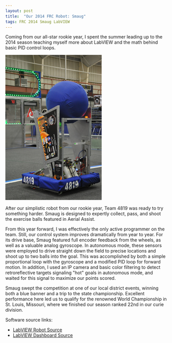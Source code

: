 ```yaml
---
layout: post
title:  "Our 2014 FRC Robot: Smaug"
tags: FRC 2014 Smaug LabVIEW
---
```


Coming from our all-star rookie year, I spent the summer leading up to the 2014 season teaching myself more about LabVIEW and the math behind basic PID control loops.

![Smaug at the Kettering district competition](/assets/smaug-kettering.jpg)

After our simplistic robot from our rookie year, Team 4819 was ready to try something harder. Smaug is designed to expertly collect, pass, and shoot the exercise balls featured in Aerial Assist.

From this year forward, I was effectively the only active programmer on the team. Still, our control system improves dramatically from year to year. For its drive base, Smaug featured full encoder feedback from the wheels, as well as a valuable analog gyroscope.
In autonomous mode, these sensors were employed to drive straight down the field to precise locations and shoot up to two balls into the goal. This was accomplished by both a simple proportional loop with the gyroscope and a modified PID loop for forward motion.
In addition, I used an IP camera and basic color filtering to detect retroreflective targets signaling "hot" goals in autonomous mode, and waited for this signal to maximize our points scored.

Smaug swept the competition at one of our local district events, winning both a blue banner and a trip to the state championship. Excellent performance here led us to qualify for the renowned World Championship in St. Louis, Missouri, where we finished our season ranked 22nd in our curie division.

Software source links:

 - [LabVIEW Robot Source](https://github.com/Team4819/2014-Robot-Code)
 - [LabVIEW Dashboard Source](https://github.com/Team4819/2014-Dashboard-Code)